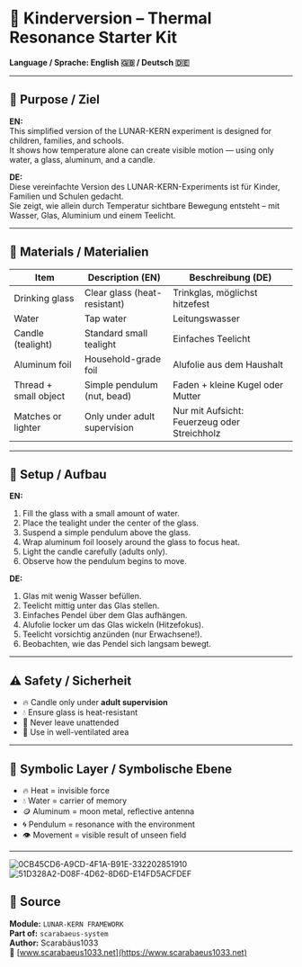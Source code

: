 # 🧒 Kinderversion – Thermal Resonance Starter Kit

**Language / Sprache: English 🇬🇧 / Deutsch 🇩🇪**

---

## 🎯 Purpose / Ziel

**EN:**  
This simplified version of the LUNAR-KERN experiment is designed for children, families, and schools.  
It shows how temperature alone can create visible motion — using only water, a glass, aluminum, and a candle.

**DE:**  
Diese vereinfachte Version des LUNAR-KERN-Experiments ist für Kinder, Familien und Schulen gedacht.  
Sie zeigt, wie allein durch Temperatur sichtbare Bewegung entsteht – mit Wasser, Glas, Aluminium und einem Teelicht.

---

## 🧰 Materials / Materialien

| Item                  | Description (EN)              | Beschreibung (DE)               |
|------------------------|-------------------------------|----------------------------------|
| Drinking glass         | Clear glass (heat-resistant)  | Trinkglas, möglichst hitzefest  
| Water                  | Tap water                     | Leitungswasser  
| Candle (tealight)      | Standard small tealight       | Einfaches Teelicht  
| Aluminum foil          | Household-grade foil          | Alufolie aus dem Haushalt  
| Thread + small object  | Simple pendulum (nut, bead)   | Faden + kleine Kugel oder Mutter  
| Matches or lighter     | Only under adult supervision  | Nur mit Aufsicht: Feuerzeug oder Streichholz  

---

## 🔧 Setup / Aufbau

**EN:**

1. Fill the glass with a small amount of water.
2. Place the tealight under the center of the glass.
3. Suspend a simple pendulum above the glass.
4. Wrap aluminum foil loosely around the glass to focus heat.
5. Light the candle carefully (adults only).
6. Observe how the pendulum begins to move.

**DE:**

1. Glas mit wenig Wasser befüllen.
2. Teelicht mittig unter das Glas stellen.
3. Einfaches Pendel über dem Glas aufhängen.
4. Alufolie locker um das Glas wickeln (Hitzefokus).
5. Teelicht vorsichtig anzünden (nur Erwachsene!).
6. Beobachten, wie das Pendel sich langsam bewegt.

---

## ⚠️ Safety / Sicherheit

- 🔥 Candle only under **adult supervision**
- 💧 Ensure glass is heat-resistant  
- 🧯 Never leave unattended  
- 💨 Use in well-ventilated area

---

## 🧠 Symbolic Layer / Symbolische Ebene

- 🔥 Heat = invisible force  
- 💧 Water = carrier of memory  
- 🪙 Aluminum = moon metal, reflective antenna  
- 🌀 Pendulum = resonance with the environment  
- 👁️ Movement = visible result of unseen field

---
![0CB45CD6-A9CD-4F1A-B91E-332202851910](https://github.com/user-attachments/assets/4f116b7c-b9e7-4389-a485-17e03f0a30b2)
![51D328A2-D08F-4D62-8D6D-E14FD5ACFDEF](https://github.com/user-attachments/assets/afcba850-0d21-4021-a605-41d91cea400d)

## 📁 Source

**Module:** `LUNAR-KERN FRAMEWORK`  
**Part of:** `scarabaeus-system`  
**Author:** Scarabäus1033  
🔗 [www.scarabaeus1033.net](https://www.scarabaeus1033.net)
